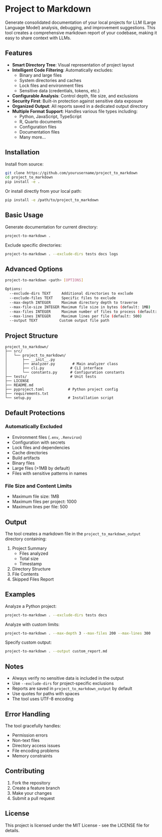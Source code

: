 # Project to Markdown

Generate consolidated documentation of your local projects for LLM (Large Language Model) analysis, debugging, and improvement suggestions. This tool creates a comprehensive markdown report of your codebase, making it easy to share context with LLMs.

## Features

- **Smart Directory Tree**: Visual representation of project layout
- **Intelligent Code Filtering**: Automatically excludes:
  - Binary and large files
  - System directories and caches
  - Lock files and environment files
  - Sensitive data (credentials, tokens, etc.)
- **Configurable Analysis**: Control depth, file size, and exclusions
- **Security First**: Built-in protection against sensitive data exposure
- **Organized Output**: All reports saved in a dedicated output directory
- **Multiple Format Support**: Handles various file types including:
  - Python, JavaScript, TypeScript
  - R, Quarto documents
  - Configuration files
  - Documentation files
  - Many more...

## Installation

Install from source:
```bash
git clone https://github.com/yourusername/project_to_markdown
cd project_to_markdown
pip install -e .
```

Or install directly from your local path:
```bash
pip install -e /path/to/project_to_markdown
```

## Basic Usage

Generate documentation for current directory:
```bash
project-to-markdown .
```

Exclude specific directories:
```bash
project-to-markdown . --exclude-dirs tests docs logs
```

## Advanced Options

```bash
project-to-markdown <path> [OPTIONS]

Options:
  --exclude-dirs TEXT     Additional directories to exclude
  --exclude-files TEXT    Specific files to exclude
  --max-depth INTEGER     Maximum directory depth to traverse
  --max-file-size INTEGER Maximum file size in bytes (default: 1MB)
  --max-files INTEGER     Maximum number of files to process (default: 1000)
  --max-lines INTEGER     Maximum lines per file (default: 500)
  --output TEXT          Custom output file path
```

## Project Structure

```
project_to_markdown/
├── src/
│   └── project_to_markdown/
│       ├── __init__.py
│       ├── analyzer.py        # Main analyzer class
│       ├── cli.py            # CLI interface
│       └── constants.py      # Configuration constants
├── tests/                    # Unit tests
├── LICENSE
├── README.md
├── pyproject.toml           # Python project config
├── requirements.txt
└── setup.py                 # Installation script
```

## Default Protections

### Automatically Excluded
- Environment files (`.env`, `.Renviron`)
- Configuration with secrets
- Lock files and dependencies
- Cache directories
- Build artifacts
- Binary files
- Large files (>1MB by default)
- Files with sensitive patterns in names

### File Size and Content Limits
- Maximum file size: 1MB
- Maximum files per project: 1000
- Maximum lines per file: 500

## Output

The tool creates a markdown file in the `project_to_markdown_output` directory containing:
1. Project Summary
   - Files analyzed
   - Total size
   - Timestamp
2. Directory Structure
3. File Contents
4. Skipped Files Report

## Examples

Analyze a Python project:
```bash
project-to-markdown . --exclude-dirs tests docs
```

Analyze with custom limits:
```bash
project-to-markdown . --max-depth 3 --max-files 200 --max-lines 300
```

Specify custom output:
```bash
project-to-markdown . --output custom_report.md
```

## Notes

- Always verify no sensitive data is included in the output
- Use `--exclude-dirs` for project-specific exclusions
- Reports are saved in `project_to_markdown_output` by default
- Use quotes for paths with spaces
- The tool uses UTF-8 encoding

## Error Handling

The tool gracefully handles:
- Permission errors
- Non-text files
- Directory access issues
- File encoding problems
- Memory constraints

## Contributing

1. Fork the repository
2. Create a feature branch
3. Make your changes
4. Submit a pull request

## License

This project is licensed under the MIT License - see the LICENSE file for details.